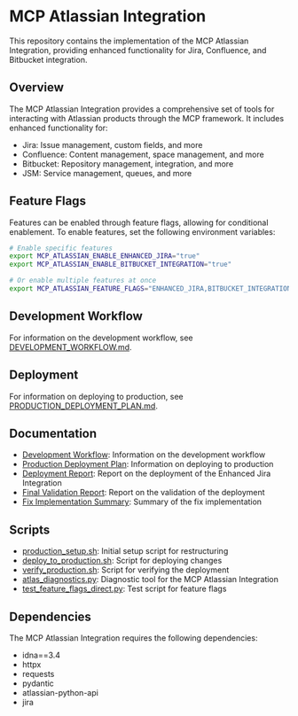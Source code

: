 # MCP Atlassian Integration

This repository contains the implementation of the MCP Atlassian Integration, providing enhanced functionality for Jira, Confluence, and Bitbucket integration.

## Overview

The MCP Atlassian Integration provides a comprehensive set of tools for interacting with Atlassian products through the MCP framework. It includes enhanced functionality for:

- Jira: Issue management, custom fields, and more
- Confluence: Content management, space management, and more
- Bitbucket: Repository management, integration, and more
- JSM: Service management, queues, and more

## Feature Flags

Features can be enabled through feature flags, allowing for conditional enablement. To enable features, set the following environment variables:

```bash
# Enable specific features
export MCP_ATLASSIAN_ENABLE_ENHANCED_JIRA="true"
export MCP_ATLASSIAN_ENABLE_BITBUCKET_INTEGRATION="true"

# Or enable multiple features at once
export MCP_ATLASSIAN_FEATURE_FLAGS="ENHANCED_JIRA,BITBUCKET_INTEGRATION"
```

## Development Workflow

For information on the development workflow, see [DEVELOPMENT_WORKFLOW.md](./DEVELOPMENT_WORKFLOW.md).

## Deployment

For information on deploying to production, see [PRODUCTION_DEPLOYMENT_PLAN.md](./PRODUCTION_DEPLOYMENT_PLAN.md).

## Documentation

- [Development Workflow](./DEVELOPMENT_WORKFLOW.md): Information on the development workflow
- [Production Deployment Plan](./PRODUCTION_DEPLOYMENT_PLAN.md): Information on deploying to production
- [Deployment Report](./DEPLOYMENT_REPORT.md): Report on the deployment of the Enhanced Jira Integration
- [Final Validation Report](./FINAL_VALIDATION_REPORT.md): Report on the validation of the deployment
- [Fix Implementation Summary](./FIX_IMPLEMENTATION_SUMMARY.md): Summary of the fix implementation

## Scripts

- [production_setup.sh](./production_setup.sh): Initial setup script for restructuring
- [deploy_to_production.sh](./deploy_to_production.sh): Script for deploying changes
- [verify_production.sh](./verify_production.sh): Script for verifying the deployment
- [atlas_diagnostics.py](./atlas_diagnostics.py): Diagnostic tool for the MCP Atlassian Integration
- [test_feature_flags_direct.py](./test_feature_flags_direct.py): Test script for feature flags

## Dependencies

The MCP Atlassian Integration requires the following dependencies:

- idna==3.4
- httpx
- requests
- pydantic
- atlassian-python-api
- jira